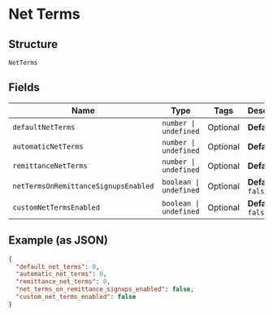 
# Net Terms

## Structure

`NetTerms`

## Fields

| Name | Type | Tags | Description |
|  --- | --- | --- | --- |
| `defaultNetTerms` | `number \| undefined` | Optional | **Default**: `0` |
| `automaticNetTerms` | `number \| undefined` | Optional | **Default**: `0` |
| `remittanceNetTerms` | `number \| undefined` | Optional | **Default**: `0` |
| `netTermsOnRemittanceSignupsEnabled` | `boolean \| undefined` | Optional | **Default**: `false` |
| `customNetTermsEnabled` | `boolean \| undefined` | Optional | **Default**: `false` |

## Example (as JSON)

```json
{
  "default_net_terms": 0,
  "automatic_net_terms": 0,
  "remittance_net_terms": 0,
  "net_terms_on_remittance_signups_enabled": false,
  "custom_net_terms_enabled": false
}
```

